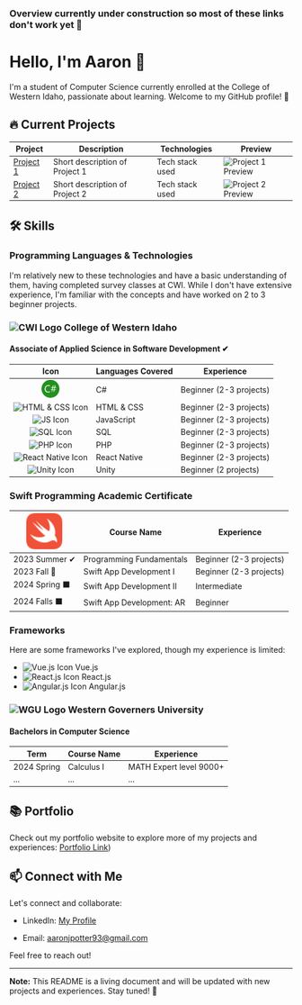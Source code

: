 ### Overview currently under construction so most of these links don't work yet 🔨

<!--
**aaronjpotter93/aaronjpotter93** is a ✨ _special_ ✨ repository because its `README.md` (this file) appears on your GitHub profile.

Here are some ideas to get you started:

- 🔭 I’m currently working on ...
- 🌱 I’m currently learning ...
- 👯 I’m looking to collaborate on ...
- 🤔 I’m looking for help with ...
- 💬 Ask me about ...
- 📫 How to reach me: ...
- 😄 Pronouns: ...
- ⚡ Fun fact: ...
-->

# Hello, I'm Aaron 👋

I'm a student of Computer Science currently enrolled at the College of Western Idaho, passionate about learning. Welcome to my GitHub profile! 🚀

## 🔥 Current Projects

| Project | Description | Technologies | Preview |
|---------|-------------|--------------|---------|
| [Project 1](link-to-project) | Short description of Project 1 | Tech stack used | ![Project 1 Preview](link-to-project-image) |
| [Project 2](link-to-project) | Short description of Project 2 | Tech stack used | ![Project 2 Preview](link-to-project-image) |

## 🛠️ Skills

### Programming Languages & Technologies

I'm relatively new to these technologies and have a basic understanding of them, having completed survey classes at CWI. While I don't have extensive experience, I'm familiar with the concepts and have worked on 2 to 3 beginner projects.
### ![CWI Logo](cwi-icon.png) College of Western Idaho
#### Associate of Applied Science in Software Development ✔

| Icon| Languages Covered | Experience |
|:--------------------------:|-------------------|------------|
| <img src="assets/csharp.svg" width="32" height="32" alt="C Sharp Logo"> | C# | Beginner (2-3 projects) |
| ![HTML & CSS Icon](html-css-icon.png) | HTML & CSS | Beginner (2-3 projects) |
| ![JS Icon](javascript-icon.png) | JavaScript | Beginner (2-3 projects) |
| ![SQL Icon](sql-icon.png) | SQL | Beginner (2-3 projects) |
| ![PHP Icon](php-icon.png) | PHP | Beginner (2-3 projects) |
| ![React Native Icon](React-Native-icon.png) | React Native | Beginner (2-3 projects) |
| ![Unity Icon](unity-icon.png) | Unity | Beginner (2 projects) |


### Swift Programming Academic Certificate
| <img src="assets/swift.svg" width="64" height="64" alt="Swift Logo"> | Course Name | Experience |
|--------------------------|-------------------|------------|
| 2023 Summer ✔ | Programming Fundamentals | Beginner (2-3 projects) |
| 2023 Fall 🔄 | Swift App Development I | Beginner (2-3 projects) |
| 2024 Spring ⬛ | Swift App Development II | Intermediate  |
| 2024 Falls ⬛ | Swift App Development: AR | Beginner |

### Frameworks

Here are some frameworks I've explored, though my experience is limited:

- ![Vue.js Icon](vue-icon.png) Vue.js
- ![React.js Icon](react-icon.png) React.js
- ![Angular.js Icon](angular-icon.png) Angular.js

### ![WGU Logo](wgu-icon.png) Western Governers University
#### Bachelors in Computer Science 
| Term | Course Name | Experience |
|--------------------------|-------------------|------------|
| 2024 Spring | Calculus I | MATH Expert level 9000+ |
| ... | ... | ... |

## 📚 Portfolio

Check out my portfolio website to explore more of my projects and experiences: [Portfolio Link](https://aaronpotter6.wordpress.com/))

## 📫 Connect with Me

Let's connect and collaborate:

- LinkedIn: <a href="https://www.linkedin.com/in/aaron-potter-31b172107/" target="_blank">My Profile</a>

- Email: aaronjpotter93@gmail.com

Feel free to reach out!

---

**Note:** This README is a living document and will be updated with new projects and experiences. Stay tuned! 🌟

  
